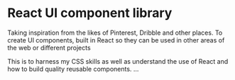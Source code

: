 # React UI component library

Taking inspiration from the likes of Pinterest, Dribble and other places. To create UI components, built in React so they can be used in other areas of the web or different projects

This is to harness my CSS skills as well as understand the use of React and how to build quality reusable components.
...
